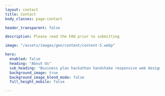 ```yaml
---
layout: contact
title: Contact
body_classes: page-contact

header_transparent: false

description: Please read the FAQ prior to submitting

image: "/assets/images/gen/content/content-5.webp"

hero:
  enabled: false
  heading: "About Us"
  sub_heading: "Business plan hackathon handshake responsive web design."
  background_image: true
  background_image_blend_mode: false
  full_height_mobile: false

---
```


